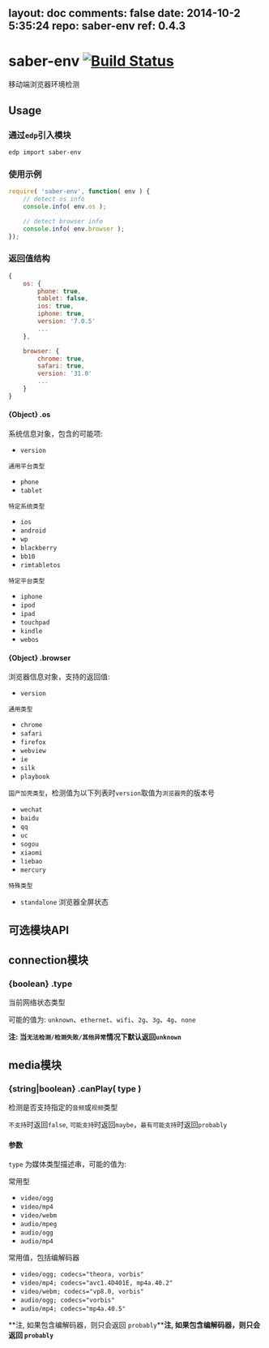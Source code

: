 layout: doc
comments: false
date: 2014-10-2 5:35:24
repo: saber-env
ref: 0.4.3
---

# saber-env [![Build Status](https://travis-ci.org/ecomfe/saber-env.png)](https://travis-ci.org/ecomfe/saber-env)

移动端浏览器环境检测

## Usage

### 通过`edp`引入模块

    edp import saber-env

### 使用示例

```javascript
require( 'saber-env', function( env ) {
    // detect os info
    console.info( env.os );

    // detect browser info
    console.info( env.browser );
});
```

### 返回值结构

```javascript
{
    os: {
        phone: true,
        tablet: false,
        ios: true,
        iphone: true,
        version: '7.0.5'
        ...
    },

    browser: {
        chrome: true,
        safari: true,
        version: '31.0'
        ...
    }
}
```

#### {Object} .os

系统信息对象，包含的可能项:

+ `version`

`通用平台类型`

+ `phone`
+ `tablet`

`特定系统类型`

+ `ios`
+ `android`
+ `wp`
+ `blackberry`
+ `bb10`
+ `rimtabletos`

`特定平台类型`

+ `iphone`
+ `ipod`
+ `ipad`
+ `touchpad`
+ `kindle`
+ `webos`


#### {Object} .browser

浏览器信息对象，支持的返回值:

+ `version`

`通用类型`

+ `chrome`
+ `safari`
+ `firefox`
+ `webview`
+ `ie`
+ `silk`
+ `playbook`

`国产加壳类型`，检测值为以下列表时`version`取值为`浏览器壳`的版本号

+ `wechat`
+ `baidu`
+ `qq`
+ `uc`
+ `sogou`
+ `xiaomi`
+ `liebao`
+ `mercury`

`特殊类型`

+ `standalone` 浏览器全屏状态


## 可选模块API

## connection模块

### {boolean} .type

当前网络状态类型

可能的值为: `unknown`、`ethernet`、`wifi`、`2g`、`3g`、`4g`、`none`

**注: 当`无法检测/检测失败/其他异常`情况下默认返回`unknown`**

## media模块

### {string|boolean} .canPlay( type )

检测是否支持指定的`音频`或`视频`类型

`不支持`时返回`false`, `可能支持`时返回`maybe`，`最有可能支持`时返回`probably`

#### 参数

`type` 为媒体类型描述串，可能的值为:

常用型

+ `video/ogg`
+ `video/mp4`
+ `video/webm`
+ `audio/mpeg`
+ `audio/ogg`
+ `audio/mp4`

常用值，包括编解码器

+ `video/ogg; codecs="theora, vorbis"`
+ `video/mp4; codecs="avc1.4D401E, mp4a.40.2"`
+ `video/webm; codecs="vp8.0, vorbis"`
+ `audio/ogg; codecs="vorbis"`
+ `audio/mp4; codecs="mp4a.40.5"`

**注, 如果包含编解码器，则只会返回 `probably`****注, 如果包含编解码器，则只会返回 `probably`**
